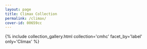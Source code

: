 ```yaml
---
layout: page
title: Climax Collection
permalink: /climax/
cover-id: 00659cc
---
```


{% include collection_gallery.html collection='cmhc' facet_by='label' only='Climax' %}
